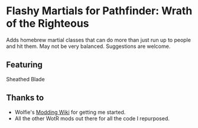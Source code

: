 # Flashy Martials for Pathfinder: Wrath of the Righteous 

Adds homebrew martial classes that can do more than just run up to people and hit them. May not be very balanced. Suggestions are welcome.   

## Featuring

Sheathed Blade

## Thanks to  
-   Wolfie's [Modding Wiki](https://github.com/WittleWolfie/OwlcatModdingWiki/wiki) for getting me started.
-   All the other WotR mods out there for all the code I repurposed.
